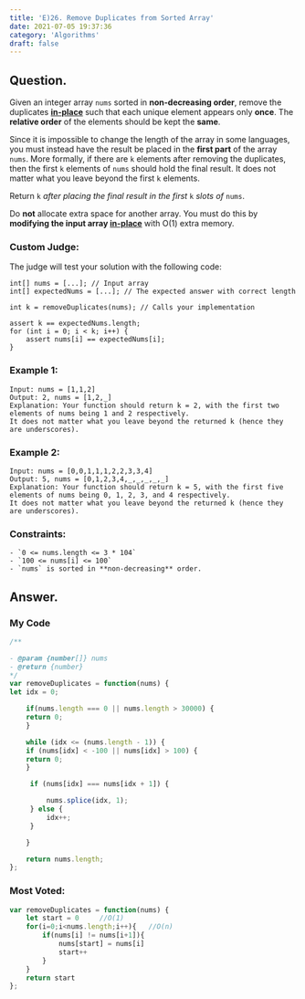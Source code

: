 ```yaml
---
title: 'E)26. Remove Duplicates from Sorted Array'
date: 2021-07-05 19:37:36
category: 'Algorithms'
draft: false
---
```


## Question.

Given an integer array `nums` sorted in **non-decreasing order**, remove the duplicates **[in-place](https://en.wikipedia.org/wiki/In-place_algorithm)** such that each unique element appears only **once**. The **relative order** of the elements should be kept the **same**.

Since it is impossible to change the length of the array in some languages, you must instead have the result be placed in the **first part** of the array `nums`. More formally, if there are `k` elements after removing the duplicates, then the first `k` elements of `nums` should hold the final result. It does not matter what you leave beyond the first `k` elements.

Return `k` *after placing the final result in the first* `k` *slots of* `nums`.

Do **not** allocate extra space for another array. You must do this by **modifying the input array [in-place](https://en.wikipedia.org/wiki/In-place_algorithm)** with O(1) extra memory.

### Custom Judge:

The judge will test your solution with the following code:

```
int[] nums = [...]; // Input array
int[] expectedNums = [...]; // The expected answer with correct length

int k = removeDuplicates(nums); // Calls your implementation

assert k == expectedNums.length;
for (int i = 0; i < k; i++) {
    assert nums[i] == expectedNums[i];
}

```

### Example 1:
```
Input: nums = [1,1,2]
Output: 2, nums = [1,2,_]
Explanation: Your function should return k = 2, with the first two elements of nums being 1 and 2 respectively.
It does not matter what you leave beyond the returned k (hence they are underscores).
```

### Example 2:
```
Input: nums = [0,0,1,1,1,2,2,3,3,4]
Output: 5, nums = [0,1,2,3,4,_,_,_,_,_]
Explanation: Your function should return k = 5, with the first five elements of nums being 0, 1, 2, 3, and 4 respectively.
It does not matter what you leave beyond the returned k (hence they are underscores).
```

### Constraints: 
```
- `0 <= nums.length <= 3 * 104`
- `100 <= nums[i] <= 100`
- `nums` is sorted in **non-decreasing** order.
```

## Answer.

### My Code
```js
/**

- @param {number[]} nums
- @return {number}
*/
var removeDuplicates = function(nums) {
let idx = 0;

    if(nums.length === 0 || nums.length > 30000) {
    return 0;
    }

    while (idx <= (nums.length - 1)) {
    if (nums[idx] < -100 || nums[idx] > 100) {
    return 0;
    }

     if (nums[idx] === nums[idx + 1]) {

         nums.splice(idx, 1);
     } else {
         idx++;
     }

    }

    return nums.length;
};
```

### Most Voted:
```js
var removeDuplicates = function(nums) {
    let start = 0     //O(1)
    for(i=0;i<nums.length;i++){   //O(n)
        if(nums[i] != nums[i+1]){
            nums[start] = nums[i]
            start++
        }
    }
    return start
};
```
